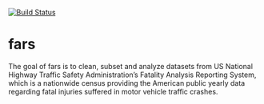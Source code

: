 [![Build Status](https://travis-ci.org/lucylucy5/R_package_fars.svg?branch=master)](https://travis-ci.org/lucylucy5/R_package_fars)

# fars

The goal of fars is to clean, subset and analyze datasets from US National Highway Traffic Safety Administration’s Fatality Analysis Reporting System, which is a nationwide census providing the American public yearly data regarding fatal injuries suffered in motor vehicle traffic crashes.
